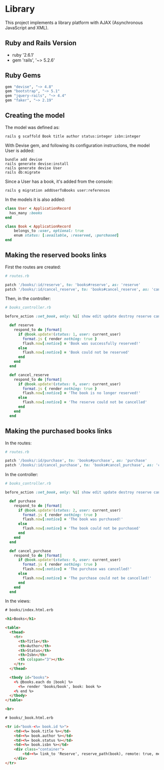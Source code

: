 # Library

This project implements a library platform with AJAX (Asynchronous JavaScript and XML).

## Ruby and Rails Version

* ruby '2.6.1'
* gem 'rails', '~> 5.2.6'

## Ruby Gems

```ruby
gem "devise", "~> 4.8"
gem "bootstrap", "~> 5.1"
gem "jquery-rails", "~> 4.4"
gem "faker", "~> 2.19"
```

## Creating the model

The model was defined as:

```console
rails g scaffold Book title author status:integer isbn:integer
```

With Devise gem, and following its configuration instructions, the model User is added:

```console
bundle add devise
rails generate devise:install
rails generate devise User
rails db:migrate
```

Since a User has a book, it's added from the console:

```console
rails g migration addUserToBooks user:references
```

In the models it is also added:

```ruby
class User < ApplicationRecord
  has_many :books
end
```

```ruby
class Book < ApplicationRecord
    belongs_to :user, optional: true
    enum status: [:available, :reserved, :purchased]
end
```

## Making the reserved books links

First the routes are created:

```ruby
# routes.rb

patch '/books/:id/reserve', to: 'books#reserve', as: 'reserve'
patch '/books/:id/cancel_reserve', to: 'books#cancel_reserve', as: 'cancel_reserve'
```

Then, in the controller:

```ruby
# books_controller.rb

before_action :set_book, only: %i[ show edit update destroy reserve cancel_reserve]

  def reserve
    respond_to do |format|
      if @book.update!(status: 1, user: current_user)
        format.js { render nothing: true }
        flash.now[:notice] = 'Book was successfully reserved!'
      else
        flash.now[:notice] = 'Book could not be reserved'
      end
    end
  end

  def cancel_reserve
    respond_to do |format|
      if @book.update!(status: 0, user: current_user)
        format.js { render nothing: true }
        flash.now[:notice] = 'The book is no longer reserved!'
      else
        flash.now[:notice] = 'The reserve could not be cancelled'
      end
    end
  end
```

## Making the purchased books links

In the routes:

```ruby
# routes.rb

patch '/books/:id/purchase', to: 'books#purchase', as: 'purchase'
patch '/books/:id/cancel_purchase', to: 'books#cancel_purchase', as: 'cancel_purchase'
```

In the controller:

```ruby
# books_controller.rb

before_action :set_book, only: %i[ show edit update destroy reserve cancel_reserve purchase cancel_purchase]

  def purchase
    respond_to do |format|
      if @book.update!(status: 2, user: current_user)
        format.js { render nothing: true }
        flash.now[:notice] = 'The book was purchased!'
      else
        flash.now[:notice] = 'The book could not be purchased'
      end
    end
  end

  def cancel_purchase
    respond_to do |format|
      if @book.update!(status: 0, user: current_user)
        format.js { render nothing: true }
        flash.now[:notice] = 'The purchase was cancelled!'
      else
        flash.now[:notice] = 'The purchase could not be cancelled!'
      end
    end
  end
```

In the views:

```html
# books/index.html.erb

<h1>Books</h1>

<table>
  <thead>
    <tr>
      <th>Title</th>
      <th>Author</th>
      <th>Status</th>
      <th>Isbn</th>
      <th colspan="3"></th>
    </tr>
  </thead>

  <tbody id="books">
    <% @books.each do |book| %>
      <%= render 'books/book', book: book %>
    <% end %>
  </tbody>
</table>

<br>
```

```html
# books/_book.html.erb

<tr id="book-<%= book.id %>">
    <td><%= book.title %></td>
    <td><%= book.author %></td>
    <td><%= book.status %></td>
    <td><%= book.isbn %></td>
    <div class="container">
        <td><%= link_to 'Reserve', reserve_path(book), remote: true, method: :patch, class: 'btn btn-outline-dark' %></td>
    </div>
</tr>
```
